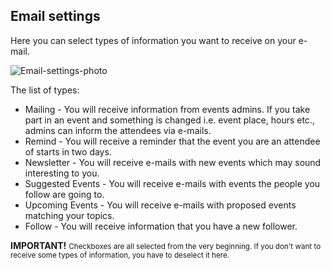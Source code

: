 ## Email settings
Here you can select types of information you want to receive on your e-mail.

<img src="/images/email.svg" alt="Email-settings-photo"/>

The list of types:
* Mailing - You will receive information from events admins. If you take part in an event and something is changed i.e. event place, hours etc., admins can inform the attendees via e-mails.
* Remind - You will receive a reminder that the event you are an attendee of starts in two days.
* Newsletter - You will receive e-mails with new events which may sound interesting to you.
* Suggested Events - You will receive e-mails with events the people you follow are going to.
* Upcoming Events - You will receive e-mails with proposed events matching your topics.
* Follow - You will receive information that you have a new follower.

<span class="tag is-success"><b>IMPORTANT!</b></span>  <small>Checkboxes are all selected from the very beginning. If you don't want to receive some types of information, you have to deselect it here.</small>
